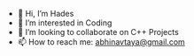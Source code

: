 - 👋 Hi, I’m Hades
- 👀 I’m interested in Coding
- 💞️ I’m looking to collaborate on C++ Projects
- 📫 How to reach me: abhinavtaya@gmail.com

<!---
EwHades/EwHades is a ✨ special ✨ repository because its `README.md` (this file) appears on your GitHub profile.
You can click the Preview link to take a look at your changes.
--->
